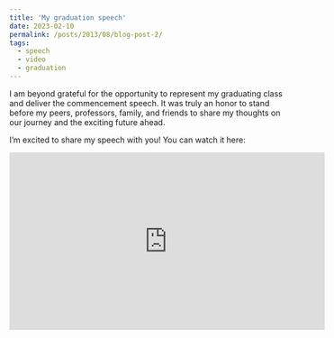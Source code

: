 ```yaml
---
title: 'My graduation speech'
date: 2023-02-10
permalink: /posts/2013/08/blog-post-2/
tags:
  - speech
  - video
  - graduation
---
```


I am beyond grateful for the opportunity to represent my graduating class and deliver the commencement speech. It was truly an honor to stand before my peers, professors, family, and friends to share my thoughts on our journey and the exciting future ahead.

I’m excited to share my speech with you! You can watch it here:
<iframe width="560" height="315" 
    src="https://www.youtube.com/embed/XWER_x7zYck" 
    frameborder="0" allowfullscreen>
</iframe>


